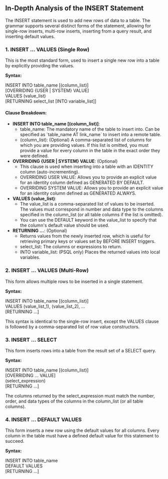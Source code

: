 ## **In-Depth Analysis of the INSERT Statement**

The INSERT statement is used to add new rows of data to a table. The grammar supports several distinct forms of the statement, allowing for single-row inserts, multi-row inserts, inserting from a query result, and inserting default values.

### **1\. INSERT ... VALUES (Single Row)**

This is the most standard form, used to insert a single new row into a table by explicitly providing the values.

**Syntax:**

INSERT INTO table\_name \[(column\_list)\]  
    \[OVERRIDING {USER | SYSTEM} VALUE\]  
    VALUES (value\_list)  
    \[RETURNING select\_list \[INTO variable\_list\]\]

#### **Clause Breakdown:**

* **INSERT INTO table\_name \[(column\_list)\]**:  
  * table\_name: The mandatory name of the table to insert into. Can be specified as \`table\_name AT link\_name\` to insert into a remote table. 
  * (column\_list): (Optional) A comma-separated list of columns for which you are providing values. If this list is omitted, you must provide a value for every column in the table in the exact order they were defined.  
* **OVERRIDING {USER | SYSTEM} VALUE**: (Optional)  
  * This clause is used when inserting into a table with an IDENTITY column (auto-incrementing).  
  * OVERRIDING USER VALUE: Allows you to provide an explicit value for an identity column defined as GENERATED BY DEFAULT.  
  * OVERRIDING SYSTEM VALUE: Allows you to provide an explicit value for an identity column defined as GENERATED ALWAYS.  
* **VALUES (value\_list)**:  
  * The value\_list is a comma-separated list of values to be inserted. The values must correspond in number and data type to the columns specified in the column\_list (or all table columns if the list is omitted).  
  * You can use the DEFAULT keyword in the value\_list to specify that the column's default value should be used.  
* **RETURNING ...**: (Optional)  
  * Returns values from the newly inserted row, which is useful for retrieving primary keys or values set by BEFORE INSERT triggers.  
  * select\_list: The columns or expressions to return.  
  * INTO variable\_list: (PSQL only) Places the returned values into local variables.

### **2\. INSERT ... VALUES (Multi-Row)**

This form allows multiple rows to be inserted in a single statement.

**Syntax:**

INSERT INTO table\_name \[(column\_list)\]  
    VALUES (value\_list\_1), (value\_list\_2), ...  
    \[RETURNING ...\]

This syntax is identical to the single-row insert, except the VALUES clause is followed by a comma-separated list of row value constructors.

### **3\. INSERT ... SELECT**

This form inserts rows into a table from the result set of a SELECT query.

**Syntax:**

INSERT INTO table\_name \[(column\_list)\]  
    \[OVERRIDING ... VALUE\]  
    (select\_expression)  
    \[RETURNING ...\]

The columns returned by the select\_expression must match the number, order, and data types of the columns in the column\_list (or all table columns).

### **4\. INSERT ... DEFAULT VALUES**

This form inserts a new row using the default values for all columns. Every column in the table must have a defined default value for this statement to succeed.

**Syntax:**

INSERT INTO table\_name  
    DEFAULT VALUES  
    \[RETURNING ...\]  

